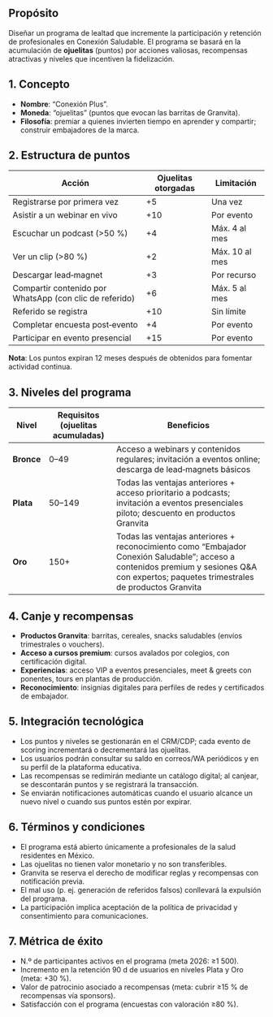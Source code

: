 ## Propósito

Diseñar un programa de lealtad que incremente la participación y retención de profesionales en Conexión Saludable. El programa se basará en la acumulación de **ojuelitas** (puntos) por acciones valiosas, recompensas atractivas y niveles que incentiven la fidelización.

## 1. Concepto
- **Nombre**: “Conexión Plus”.  
- **Moneda**: “ojuelitas” (puntos que evocan las barritas de Granvita).  
- **Filosofía**: premiar a quienes invierten tiempo en aprender y compartir; construir embajadores de la marca.

## 2. Estructura de puntos

| Acción | Ojuelitas otorgadas | Limitación |
|---|---|---|
| Registrarse por primera vez | +5 | Una vez |
| Asistir a un webinar en vivo | +10 | Por evento |
| Escuchar un podcast (>50 %) | +4 | Máx. 4 al mes |
| Ver un clip (>80 %) | +2 | Máx. 10 al mes |
| Descargar lead‑magnet | +3 | Por recurso |
| Compartir contenido por WhatsApp (con clic de referido) | +6 | Máx. 5 al mes |
| Referido se registra | +10 | Sin límite |
| Completar encuesta post‑evento | +4 | Por evento |
| Participar en evento presencial | +15 | Por evento |

**Nota**: Los puntos expiran 12 meses después de obtenidos para fomentar actividad continua.

## 3. Niveles del programa

| Nivel | Requisitos (ojuelitas acumuladas) | Beneficios |
|---|---|---|
| **Bronce** | 0–49 | Acceso a webinars y contenidos regulares; invitación a eventos online; descarga de lead‑magnets básicos |
| **Plata** | 50–149 | Todas las ventajas anteriores + acceso prioritario a podcasts; invitación a eventos presenciales piloto; descuento en productos Granvita |
| **Oro** | 150+ | Todas las ventajas anteriores + reconocimiento como “Embajador Conexión Saludable”; acceso a contenidos premium y sesiones Q&A con expertos; paquetes trimestrales de productos Granvita |

## 4. Canje y recompensas
- **Productos Granvita**: barritas, cereales, snacks saludables (envíos trimestrales o vouchers).  
- **Acceso a cursos premium**: cursos avalados por colegios, con certificación digital.  
- **Experiencias**: acceso VIP a eventos presenciales, meet & greets con ponentes, tours en plantas de producción.  
- **Reconocimiento**: insignias digitales para perfiles de redes y certificados de embajador.

## 5. Integración tecnológica
- Los puntos y niveles se gestionarán en el CRM/CDP; cada evento de scoring incrementará o decrementará las ojuelitas.  
- Los usuarios podrán consultar su saldo en correos/WA periódicos y en su perfil de la plataforma educativa.  
- Las recompensas se redimirán mediante un catálogo digital; al canjear, se descontarán puntos y se registrará la transacción.  
- Se enviarán notificaciones automáticas cuando el usuario alcance un nuevo nivel o cuando sus puntos estén por expirar.

## 6. Términos y condiciones
- El programa está abierto únicamente a profesionales de la salud residentes en México.  
- Las ojuelitas no tienen valor monetario y no son transferibles.  
- Granvita se reserva el derecho de modificar reglas y recompensas con notificación previa.  
- El mal uso (p. ej. generación de referidos falsos) conllevará la expulsión del programa.  
- La participación implica aceptación de la política de privacidad y consentimiento para comunicaciones.

## 7. Métrica de éxito
- N.º de participantes activos en el programa (meta 2026: ≥1 500).  
- Incremento en la retención 90 d de usuarios en niveles Plata y Oro (meta: +30 %).  
- Valor de patrocinio asociado a recompensas (meta: cubrir ≥15 % de recompensas vía sponsors).  
- Satisfacción con el programa (encuestas con valoración ≥80 %).
